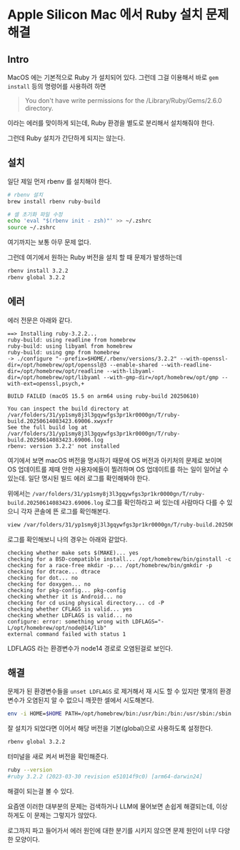 # Apple Silicon Mac 에서 Ruby 설치 문제 해결

## Intro

MacOS 에는 기본적으로 Ruby 가 설치되어 있다. 그런데 그걸 이용해서 바로 `gem install` 등의 명령어를 사용하려 하면

> You don't have write permissions for the /Library/Ruby/Gems/2.6.0 directory.

이라는 에러를 맞이하게 되는데, Ruby 환경을 별도로 분리해서 설치해줘야 한다.

그런데 Ruby 설치가 간단하게 되지는 않는다.

## 설치

일단 제일 먼저 rbenv 를 설치해야 한다.

```bash
# rbenv 설치
brew install rbenv ruby-build

# 셀 초기화 파일 수정
echo 'eval "$(rbenv init - zsh)"' >> ~/.zshrc
source ~/.zshrc
```

여기까지는  보통 아무 문제 없다.

그런데 여기에서 원하는 Ruby 버전을 설치 할 때 문제가 발생하는데

```bash
rbenv install 3.2.2
rbenv global 3.2.2
```

## 에러

에러 전문은 아래와 같다.

```
==> Installing ruby-3.2.2...
ruby-build: using readline from homebrew
ruby-build: using libyaml from homebrew
ruby-build: using gmp from homebrew
-> ./configure "--prefix=$HOME/.rbenv/versions/3.2.2" --with-openssl-dir=/opt/homebrew/opt/openssl@3 --enable-shared --with-readline-dir=/opt/homebrew/opt/readline --with-libyaml-dir=/opt/homebrew/opt/libyaml --with-gmp-dir=/opt/homebrew/opt/gmp --with-ext=openssl,psych,+

BUILD FAILED (macOS 15.5 on arm64 using ruby-build 20250610)

You can inspect the build directory at /var/folders/31/yp1smy8j3l3gqywfgs3pr1kr0000gn/T/ruby-build.20250614083423.69006.xwyxfr
See the full build log at /var/folders/31/yp1smy8j3l3gqywfgs3pr1kr0000gn/T/ruby-build.20250614083423.69006.log
rbenv: version 3.2.2' not installed
```

여기에서 보면 macOS 버전을 명시하기 때문에 OS 버전과 아키처의 문제로 보이며 OS 업데이트를 제때 안한 사용자에들이 찔려하며 OS 업데이트를 하는 일이 일어날 수 있는데. 일단 명시된 빌드 에러 로그를 확인해봐야 한다.

위에서는 `/var/folders/31/yp1smy8j3l3gqywfgs3pr1kr0000gn/T/ruby-build.20250614083423.69006.log` 로그를 확인하라고 써 있는데 사람마다 다를 수 있으니 각자 콘솔에 뜬 로그를 확인해본다.

```bash
view /var/folders/31/yp1smy8j3l3gqywfgs3pr1kr0000gn/T/ruby-build.20250614083423.69006.log
```

로그를 확인해보니 나의 경우는 아래와 같았다.

```
checking whether make sets $(MAKE)... yes
checking for a BSD-compatible install... /opt/homebrew/bin/ginstall -c
checking for a race-free mkdir -p... /opt/homebrew/bin/gmkdir -p
checking for dtrace... dtrace
checking for dot... no
checking for doxygen... no
checking for pkg-config... pkg-config
checking whether it is Android... no
checking for cd using physical directory... cd -P
checking whether CFLAGS is valid... yes
checking whether LDFLAGS is valid... no
configure: error: something wrong with LDFLAGS="-L/opt/homebrew/opt/node@14/lib"
external command failed with status 1
```

LDFLAGS 라는 환경변수가 node14 경로로 오염된걸로 보인다.

## 해결

문제가 된 환경변수들을 `unset LDFLAGS` 로 제거해서 재 시도 할 수 있지만 몇개의 환경변수가 오염된지 알 수 없으니 깨끗한 셀에서 시도해본다.

```bash
env -i HOME=$HOME PATH=/opt/homebrew/bin:/usr/bin:/bin:/usr/sbin:/sbin rbenv install 3.2.2
```

잘 설치가 되었다면 이어서 해당 버전을 기본(global)으로 사용하도록 설정한다.

```bash
rbenv global 3.2.2
```

터미널을 새로 켜서 버전을 확인해준다.

```bash
ruby --version
#ruby 3.2.2 (2023-03-30 revision e51014f9c0) [arm64-darwin24]
```

해결이 되는걸 볼 수 있다.

요즘엔 이러한 대부분의 문제는 검색하거나 LLM에 물어보면 손쉽게 해결되는데, 이상하게도 이 문제는 그렇지가 않았다. 

로그까지 파고 들어가서 에러 원인에 대한 분기를 시키지 않으면 문제 원인이 너무 다양한 모양이다.